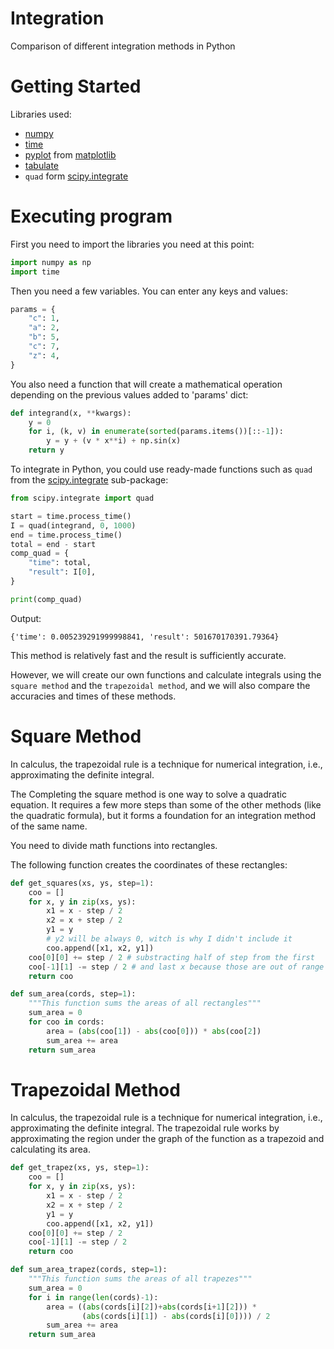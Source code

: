 # Integration

Comparison of different integration methods in Python

# Getting Started

Libraries used:
* [numpy](https://numpy.org/)
* [time](https://docs.python.org/3/library/time.html)
* [pyplot](https://matplotlib.org/stable/tutorials/pyplot.html) from [matplotlib](https://matplotlib.org/)
* [tabulate](https://pypi.org/project/tabulate/)
* `quad` form [scipy.integrate](https://docs.scipy.org/doc/scipy/tutorial/integrate.html)

# Executing program

First you need to import the libraries you need at this point:

```python
import numpy as np
import time
```

Then you need a few variables. You can enter any keys and values:

```python
params = {
    "c": 1,
    "a": 2,
    "b": 5,
    "c": 7,
    "z": 4,
}
```

You also need a function that will create a mathematical operation depending on the previous values ​​​​added to 'params' dict:

```python
def integrand(x, **kwargs):
    y = 0
    for i, (k, v) in enumerate(sorted(params.items())[::-1]):
        y = y + (v * x**i) + np.sin(x)
    return y
```

To integrate in Python, you could use ready-made functions such as `quad` from the [scipy.integrate](https://docs.scipy.org/doc/scipy/tutorial/integrate.html) sub-package:

```python
from scipy.integrate import quad

start = time.process_time()
I = quad(integrand, 0, 1000)
end = time.process_time()
total = end - start
comp_quad = {
    "time": total,
    "result": I[0],
}

print(comp_quad)
```
Output:

`{'time': 0.005239291999998841, 'result': 501670170391.79364}`

This method is relatively fast and the result is sufficiently accurate.

However, we will create our own functions and calculate integrals using the `square method` and the `trapezoidal method`, and we will also compare the accuracies and times of these methods.

# Square Method

In calculus, the trapezoidal rule is a technique for numerical integration, i.e., approximating the definite integral.

The Completing the square method is one way to solve a quadratic equation. It requires a few more steps than some of the other methods (like the quadratic formula), but it forms a foundation for an integration method of the same name.

You need to divide math functions into rectangles.

The following function creates the coordinates of these rectangles:

```python
def get_squares(xs, ys, step=1):
    coo = []
    for x, y in zip(xs, ys):
        x1 = x - step / 2
        x2 = x + step / 2
        y1 = y
        # y2 will be always 0, witch is why I didn't include it
        coo.append([x1, x2, y1])
    coo[0][0] += step / 2 # substracting half of step from the first 
    coo[-1][1] -= step / 2 # and last x because those are out of range
    return coo
```


```python
def sum_area(cords, step=1):
    """This function sums the areas of all rectangles"""
    sum_area = 0
    for coo in cords:
        area = (abs(coo[1]) - abs(coo[0])) * abs(coo[2])
        sum_area += area
    return sum_area
```

# Trapezoidal Method

In calculus, the trapezoidal rule is a technique for numerical integration, i.e., approximating the definite integral.
The trapezoidal rule works by approximating the region under the graph of the function as a trapezoid and calculating its area.

```python
def get_trapez(xs, ys, step=1):
    coo = []
    for x, y in zip(xs, ys):
        x1 = x - step / 2
        x2 = x + step / 2
        y1 = y
        coo.append([x1, x2, y1])
    coo[0][0] += step / 2
    coo[-1][1] -= step / 2
    return coo
```

```python
def sum_area_trapez(cords, step=1):
    """This function sums the areas of all trapezes"""
    sum_area = 0
    for i in range(len(cords)-1):
        area = ((abs(cords[i][2])+abs(cords[i+1][2])) * 
                (abs(cords[i][1]) - abs(cords[i][0]))) / 2
        sum_area += area
    return sum_area
```
